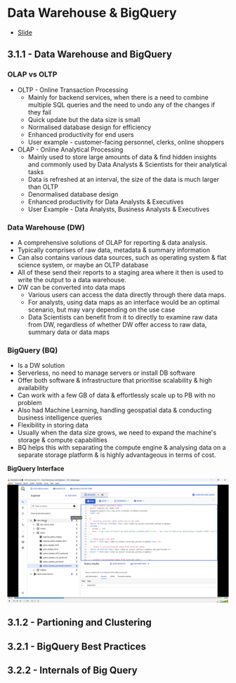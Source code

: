 # Data Warehouse & BigQuery

- [Slide](https://docs.google.com/presentation/d/1a3ZoBAXFk8-EhUsd7rAZd-5p_HpltkzSeujjRGB2TAI/edit#slide=id.p)

## 3.1.1 - Data Warehouse and BigQuery

### OLAP vs OLTP

- OLTP - Online Transaction Processing
    - Mainly for backend services, when there is a need to combine multiple SQL queries and the need to undo any of the changes if they fail
    - Quick update but the data size is small
    - Normalised database design for efficiency
    - Enhanced productivity for end users
    - User example - customer-facing personnel, clerks, online shoppers
- OLAP - Online Analytical Processing
    - Mainly used to store large amounts of data & find hidden insights and commonly used by Data Analysts & Scientists for their analytical tasks
    - Data is refreshed at an interval, the size of the data is much larger than OLTP
    - Denormalised database design
    - Enhanced productivity for Data Analysts & Executives
    - User Example - Data Analysts, Business Analysts & Executives

### Data Warehouse (DW)

- A comprehensive solutions of OLAP for reporting & data analysis.
- Typically comprises of raw data, metadata & summary information
- Can also contains various data sources, such as operating system & flat science system, or maybe an OLTP database
- All of these send their reports to a staging area where it then is used to write the output to a data warehouse.
- DW can be converted into data maps
    - Various users can access the data directly through there data maps.
    - For analysts, using data maps as an interface would be an optimal scenario, but may vary depending on the use case
    - Data Scientists can benefit from it to directly to examine raw data from DW, regardless of whether DW offer access to raw data, summary data or data maps

### BigQuery (BQ)

- Is a DW solution
- Serverless, no need to manage servers or install DB software
- Offer both software & infrastructure that prioritise scalability & high availability
- Can work with a few GB of data & effortlessly scale up to PB with no problem
- Also had Machine Learning, handling geospatial data & conducting business intelligence queries
- Flexibility in storing data
- Usually when the data size grows, we need to expand the machine's storage & compute capabilities
- BQ helps this with separating the compute engine & analysing data on a separate storage platform & is highly advantageous in terms of cost.

**BigQuery Interface**

![BQ Interface](/ss/w3/Screenshot%202025-02-09%20223759.png)







## 3.1.2 - Partioning and Clustering

## 3.2.1 - BigQuery Best Practices

## 3.2.2 - Internals of Big Query